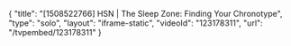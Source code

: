 {
    "title": "[1508522766] HSN | The Sleep Zone: Finding Your Chronotype",
    "type": "solo",
    "layout": "iframe-static",
    "videoId": "123178311",
    "url": "\/tvpembed\/123178311"
}